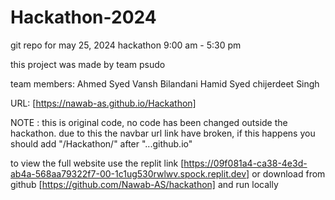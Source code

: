 # Hackathon-2024

git repo for may 25, 2024 hackathon 9:00 am - 5:30 pm

this project was made by team psudo

team members:
Ahmed Syed
Vansh Bilandani
Hamid Syed
chijerdeet Singh

URL: [https://nawab-as.github.io/Hackathon]

NOTE : this is original code, no code has been changed outside the hackathon. due to this the navbar url link have broken, if this happens you should add "/Hackathon/" after "...github.io"

to view the full website use the replit link [https://09f081a4-ca38-4e3d-ab4a-568aa79322f7-00-1c1ug530rwlwv.spock.replit.dev] or download from github [https://github.com/Nawab-AS/hackathon] and run locally
